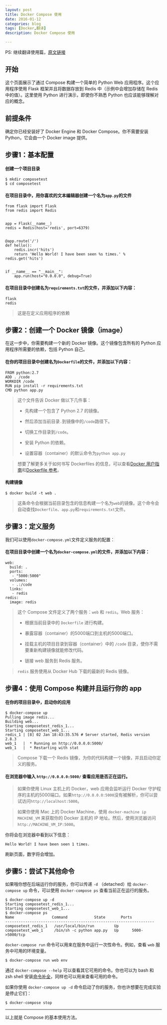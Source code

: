 ```yaml
---
layout: post
title: Docker Compose 使用
date: 2016-01-12
categories: blog
tags: [Docker,翻译]
description: Docker Compose 使用

---
```


PS: 继续翻译使用篇，[原文链接](https://docs.docker.com/compose/gettingstarted/)

## 开始

这个页面展示了通过 Compose 构建一个简单的 Python Web 应用程序。这个应用程序使用 Flask 框架并且将数据存放到 Redis 中（示例中会增加存储在 Redis 中的值）。这里使用 Python 进行演示，即使你不熟悉 Python 也应该能够理解对应的概念。

## 前提条件

确定你已经安装好了 Docker Engine 和 Docker Compose。你不需要安装 Python，它会由一个 Docker image 提供。

## 步骤1：基本配置

#### 创建一个项目目录

    $ mkdir composetest
    $ cd composetest

#### 在项目目录中，用你喜欢的文本编辑器创建一个名为```app.py```的文件

    from flask import Flask
    from redis import Redis
    
    
    app = Flask(__name__)
    redis = Redis(host='redis', port=6379)
    
    
    @app.route('/')
    def hello():
        redis.incr('hits')
        return 'Hello World! I have been seen %s times.' % redis.get('hits')
    
    
    if __name__ == "__main__":
        app.run(host="0.0.0.0", debug=True)

#### 在项目目录中创建名为```requirements.txt```的文件，并添加以下内容：

    flask
    redis

> 这是在定义应用程序的依赖

## 步骤2：创建一个 Docker 镜像（image）

在这一步中，你需要构建一个新的 Docker 镜像。这个镜像包含所有的 Python 应用程序所需要的依赖，包括 Python 自己。

#### 在你的项目目录中创建名为```Dockerfile```的文件，并添加以下内容：

    FROM python:2.7
    ADD . /code
    WORKDIR /code
    RUN pip install -r requirements.txt
    CMD python app.py

> 这个文件告诉 Docker 做以下几件事：
>
> * 先构建一个包含了 Python 2.7 的镜像。
>
> * 然后添加当前目录```.```到镜像中的```/code```路径下。
>
> * 切换工作目录到```/code```。
>
> * 安装 Python 的依赖。
>
> * 设置容器（container）的默认命令为```python app.py```

> 想要了解更多关于如何书写 Dockerfiles 的信息，可以查看[Docker 用户指南](https://docs.docker.com/engine/userguide/dockerimages/#building-an-image-from-a-dockerfile)和[Dockerfile 参考](https://docs.docker.com/engine/reference/builder/)。 

#### 构建镜像

    $ docker build -t web .

> 这条命令会根据当前目录包含的信息构建一个名为```web```的镜像。这个命令会自动查找```Dockerfile```、```app.py```和```requirements.txt```文件。

## 步骤3：定义服务

我们可以使用```docker-compose.yml```文件定义服务的配置：

#### 在项目目录中创建一个名为```docker-compose.yml```的文件，并添加以下内容：

    web:
      build: .
      ports:
       - "5000:5000"
      volumes:
       - .:/code
      links:
       - redis
    redis:
      image: redis

> 这个 Compose 文件定义了两个服务：```web``` 和 ```redis```。Web 服务：
>
> * 根据当前目录中的 ```Dockerfile``` 进行构建。
>
> * 暴露容器（container）的5000端口到主机的5000端口。
>
> * 挂载主机的项目目录到容器（container）中的 ```/code``` 目录，使你不需要重新构建镜像就能修改代码。
>
> * 链接 web 服务到 Redis 服务。

> ```redis``` 服务使用从 Docker Hub 下载的最新的 Redis 镜像。

## 步骤4：使用 Compose 构建并且运行你的 app

#### 在你的项目目录中，启动你的应用

    $ docker-compose up
    Pulling image redis...
    Building web...
    Starting composetest_redis_1...
    Starting composetest_web_1...
    redis_1 | [8] 02 Jan 18:43:35.576 # Server started, Redis version 2.8.3
    web_1   |  * Running on http://0.0.0.0:5000/
    web_1   |  * Restarting with stat

> Compose 下载一个 Redis 镜像，为你的代码构建一个镜像，并且启动你定义的服务。

#### 在浏览器中输入 ```http://0.0.0.0:5000/``` 查看应用是否正在运行。

> 如果你使用 Linux 主机上的 Docker，web 应用会监听运行 Docker 守护程序的主机的5000端口。如果```http://0.0.0.0:5000```没有被解析，你可以尝试访问```http://localhost:5000```。

> 如果你使用 Mac 上的 Docker Machine，使用 ```docker-machine ip MACHINE_VM``` 来获取你的 Docker 主机的 IP 地址。然后，使用浏览器访问 ```http://MACHINE_VM_IP:5000```。

你将会在浏览器中看到以下信息：

    Hello World! I have been seen 1 times.

刷新页面，数字将会增加。

## 步骤5：尝试下其他命令

如果哦你想在后端运行你的服务，你可以传递 ```-d``` （detached）给 ```docker-compose up``` 命令，可以使用 ```docker-compose ps``` 查看当前正在运行的服务。

    $ docker-compose up -d
    Starting composetest_redis_1...
    Starting composetest_web_1...
    $ docker-compose ps
    Name                 Command            State       Ports
    -------------------------------------------------------------------
    composetest_redis_1   /usr/local/bin/run         Up
    composetest_web_1     /bin/sh -c python app.py   Up      5000->5000/tcp

```docker-compose run``` 命令可以用来在服务中运行一次性命令。例如，查看 ```web``` 服务中可用的环境变量。

    $ docker-compose run web env

通过 ```docker-compose --help``` 可以查看其它可用的命令。你也可以为 bash 和 zsh shell 安装[命令补全](https://docs.docker.com/compose/completion/)，同样也可以用来查看可用的命令。

如果你使用 ```docker-compose up -d``` 命令启动了你的服务，你也许想要在完成实验是停止它们：

    $ docker-compose stop

***

以上就是 Compose 的基本使用方法。
